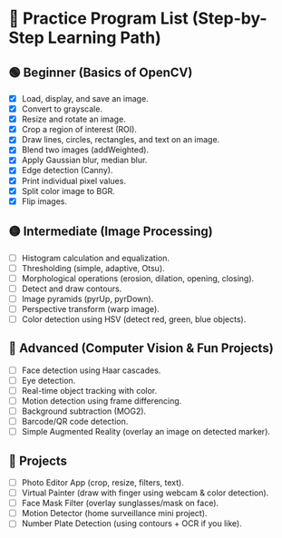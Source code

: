 # 🔹 Practice Program List (Step-by-Step Learning Path)

## 🟢 Beginner (Basics of OpenCV)

- [x] Load, display, and save an image.
- [x] Convert to grayscale.
- [x] Resize and rotate an image.
- [x] Crop a region of interest (ROI).
- [x] Draw lines, circles, rectangles, and text on an image.
- [x] Blend two images (addWeighted).
- [x] Apply Gaussian blur, median blur.
- [x] Edge detection (Canny).
- [x] Print individual pixel values.
- [x] Split color image to BGR.
- [x] Flip images.

## 🟡 Intermediate (Image Processing)

- [ ] Histogram calculation and equalization.
- [ ] Thresholding (simple, adaptive, Otsu).
- [ ] Morphological operations (erosion, dilation, opening, closing).
- [ ] Detect and draw contours.
- [ ] Image pyramids (pyrUp, pyrDown).
- [ ] Perspective transform (warp image).
- [ ] Color detection using HSV (detect red, green, blue objects).

## 🔵 Advanced (Computer Vision & Fun Projects)

- [ ] Face detection using Haar cascades.
- [ ] Eye detection.
- [ ] Real-time object tracking with color.
- [ ] Motion detection using frame differencing.
- [ ] Background subtraction (MOG2).
- [ ] Barcode/QR code detection.
- [ ] Simple Augmented Reality (overlay an image on detected marker).

## 🔴 Projects

- [ ] Photo Editor App (crop, resize, filters, text).
- [ ] Virtual Painter (draw with finger using webcam & color detection).
- [ ] Face Mask Filter (overlay sunglasses/mask on face).
- [ ] Motion Detector (home surveillance mini project).
- [ ] Number Plate Detection (using contours + OCR if you like).

